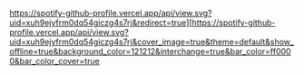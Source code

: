 https://spotify-github-profile.vercel.app/api/view.svg?uid=xuh9ejyfrm0dq54giczg4s7rj&redirect=true][https://spotify-github-profile.vercel.app/api/view.svg?uid=xuh9ejyfrm0dq54giczg4s7rj&cover_image=true&theme=default&show_offline=true&background_color=121212&interchange=true&bar_color=ff0000&bar_color_cover=true
